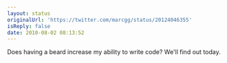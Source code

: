 ```yaml
---
layout: status
originalUrl: 'https://twitter.com/marcgg/status/20124046355'
isReply: false
date: 2010-08-02 08:13:52
---
```


Does having a beard increase my ability to write code? We'll find out today.
